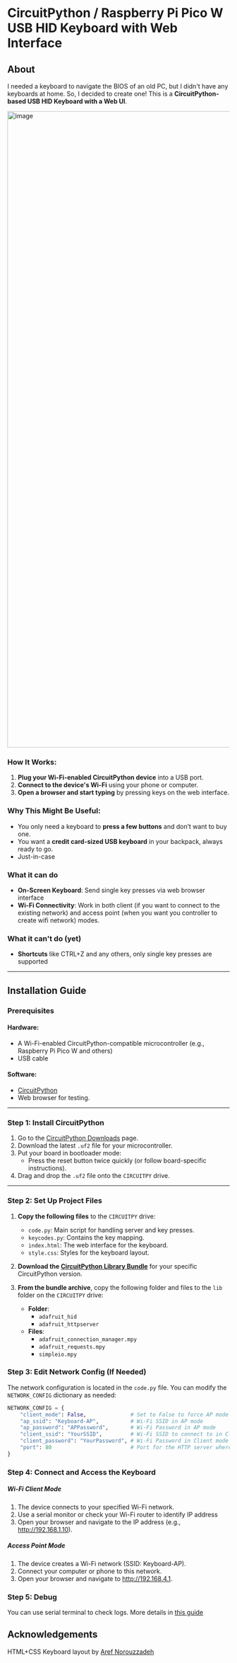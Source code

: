 # CircuitPython / Raspberry Pi Pico W USB HID Keyboard with Web Interface

## About

I needed a keyboard to navigate the BIOS of an old PC, but I didn't have any keyboards at home. So, I decided to create one! This is a **CircuitPython-based USB HID Keyboard with a Web UI**.

<img width="1438" alt="image" src="https://github.com/user-attachments/assets/5c1e79b2-025a-4bd7-b1cd-3b952d1faaec">

### How It Works:
1. **Plug your Wi-Fi-enabled CircuitPython device** into a USB port.
2. **Connect to the device's Wi-Fi** using your phone or computer.
3. **Open a browser and start typing** by pressing keys on the web interface.

### Why This Might Be Useful:
- You only need a keyboard to **press a few buttons** and don’t want to buy one.
- You want a **credit card-sized USB keyboard** in your backpack, always ready to go.
- Just-in-case

### What it can do

- **On-Screen Keyboard**: Send single key presses via web browser interface
- **Wi-Fi Connectivity**: Work in both client (if you want to connect to the existing network) and access point (when you want you controller to create wifi network) modes.

### What it can't do (yet)

- **Shortcuts** like CTRL+Z and any others, only single key presses are supported

---

## Installation Guide

### Prerequisites

#### Hardware:
- A Wi-Fi-enabled CircuitPython-compatible microcontroller (e.g., Raspberry Pi Pico W and others)
- USB cable

#### Software:
- [CircuitPython](https://circuitpython.org/)
- Web browser for testing.

---

### Step 1: Install CircuitPython

1. Go to the [CircuitPython Downloads](https://circuitpython.org/downloads) page.
2. Download the latest `.uf2` file for your microcontroller.
3. Put your board in bootloader mode:
   - Press the reset button twice quickly (or follow board-specific instructions).
4. Drag and drop the `.uf2` file onto the `CIRCUITPY` drive.

---

### Step 2: Set Up Project Files

1. **Copy the following files** to the `CIRCUITPY` drive:
   - `code.py`: Main script for handling server and key presses.
   - `keycodes.py`: Contains the key mapping.
   - `index.html`: The web interface for the keyboard.
   - `style.css`: Styles for the keyboard layout.

2. **Download the [CircuitPython Library Bundle](https://circuitpython.org/libraries)** for your specific CircuitPython version.

3. **From the bundle archive**, copy the following folder and files to the `lib` folder on the `CIRCUITPY` drive:
   - **Folder**:
     - `adafruit_hid`
     - `adafruit_httpserver`
   - **Files**:
     - `adafruit_connection_manager.mpy`
     - `adafruit_requests.mpy`
     - `simpleio.mpy`


### Step 3: Edit Network Config (If Needed)

The network configuration is located in the `code.py` file. You can modify the `NETWORK_CONFIG` dictionary as needed:

```python
NETWORK_CONFIG = {
    "client_mode": False,              # Set to False to force AP mode
    "ap_ssid": "Keyboard-AP",          # Wi-Fi SSID in AP mode
    "ap_password": "APPassword",       # Wi-Fi Password in AP mode
    "client_ssid": "YourSSID",         # Wi-Fi SSID to connect to in Client mode
    "client_password": "YourPassword", # Wi-Fi Password in Client mode
    "port": 80                         # Port for the HTTP server where the web keyboard will be served
}
```

### Step 4: Connect and Access the Keyboard
##### Wi-Fi Client Mode

1. The device connects to your specified Wi-Fi network.
2. Use a serial monitor or check your Wi-Fi router to identify IP address
3. Open your browser and navigate to the IP address (e.g., http://192.168.1.10).

##### Access Point Mode

1. The device creates a Wi-Fi network (SSID: Keyboard-AP).
2. Connect your computer or phone to this network.
3. Open your browser and navigate to http://192.168.4.1.

### Step 5: Debug

You can use serial terminal to check logs. More details in [this guide](https://learn.adafruit.com/welcome-to-circuitpython/kattni-connecting-to-the-serial-console) 

## Acknowledgements 
HTML+CSS Keyboard layout by [Aref Norouzzadeh](https://codepen.io/arefn/pen/wbzxpd)
